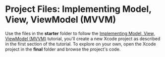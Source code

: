 # Project Files: Implementing Model, View, ViewModel (MVVM)

Use the files in the **starter** folder to follow the [Implementing Model, View, ViewModel (MVVM)](https://peterfriese.github.io/MakeItSo/tutorials/makeitso) tutorial, you'll create a new Xcode project as described in the first section of the tutorial. To explore on your own, open the Xcode project in the **final** folder and browse the project's code.

